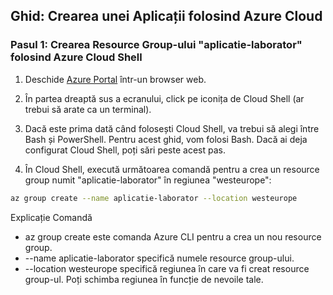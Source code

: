 ## Ghid: Crearea unei Aplicații folosind Azure Cloud


### Pasul 1: Crearea Resource Group-ului "aplicatie-laborator" folosind Azure Cloud Shell

1. Deschide [Azure Portal](https://portal.azure.com/) într-un browser web.

2. În partea dreaptă sus a ecranului, click pe iconița de Cloud Shell (ar trebui să arate ca un terminal).

3. Dacă este prima dată când folosești Cloud Shell, va trebui să alegi între Bash și PowerShell. Pentru acest ghid, vom folosi Bash. Dacă ai deja configurat Cloud Shell, poți sări peste acest pas.

4. În Cloud Shell, execută următoarea comandă pentru a crea un resource group numit "aplicatie-laborator" în regiunea "westeurope":
```bash
az group create --name aplicatie-laborator --location westeurope
```
Explicație Comandă
- az group create este comanda Azure CLI pentru a crea un nou resource group.
- --name aplicatie-laborator specifică numele resource group-ului.
- --location westeurope specifică regiunea în care va fi creat resource group-ul. Poți schimba regiunea în funcție de nevoile tale.